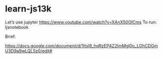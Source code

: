 # learn-js13k


Let’s use jupyter
https://www.youtube.com/watch?v=XAnX50OlCms
To run:
Ijsnotebook



Brief:

https://docs.google.com/document/d/1Itsl9_hqRzEP4Z2ImMgl0o_LOhCDGmU3D9a9wLQL5z0/edit#

